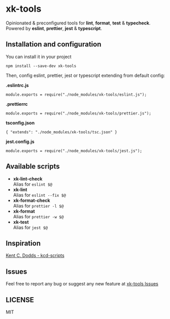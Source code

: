 # xk-tools

Opinionated & preconfigured tools for **lint**, **format**, **test** & **typecheck**. \
Powered by **eslint**, **prettier**, **jest** & **typescript**.

## Installation and configuration

You can install it in your project

```
npm install --save-dev xk-tools
```

Then, config eslint, prettier, jest or typescript extending from default config:

**.eslintrc.js**
```
module.exports = require("./node_modules/xk-tools/eslint.js");
```

**.prettierrc**
```
module.exports = require("./node_modules/xk-tools/prettier.js");
```

**tsconfig.json**
```
{ "extends": "./node_modules/xk-tools/tsc.json" }
```

**jest.config.js**
```
module.exports = require("./node_modules/xk-tools/jest.js");
```

## Available scripts

- **xk-lint-check** \
    Alias for ```eslint $@```
- **xk-lint** \
    Alias for ```eslint --fix $@```
- **xk-format-check** \
    Alias for ```prettier -l $@```
- **xk-format** \
    Alias for ```prettier -w $@```
- **xk-test** \
    Alias for ```jest $@```

## Inspiration

[Kent C. Dodds - kcd-scripts](https://github.com/kentcdodds/kcd-scripts)

## Issues

Feel free to report any bug or suggest any new feature at [xk-tools Issues](https://github.com/xavikortes/xk-tools/issues)

## LICENSE

MIT
